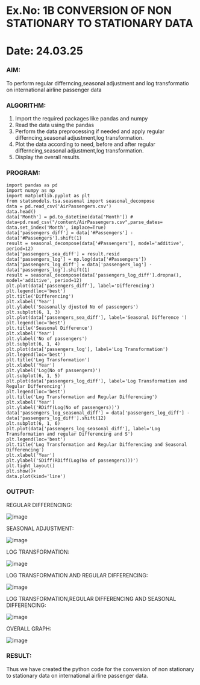 # Ex.No: 1B                     CONVERSION OF NON STATIONARY TO STATIONARY DATA
# Date: 24.03.25

### AIM:
To perform regular differncing,seasonal adjustment and log transformatio on international airline passenger data
### ALGORITHM:
1. Import the required packages like pandas and numpy
2. Read the data using the pandas
3. Perform the data preprocessing if needed and apply regular differncing,seasonal adjustment,log transformation.
4. Plot the data according to need, before and after regular differncing,seasonal adjustment,log transformation.
5. Display the overall results.
### PROGRAM:
```
import pandas as pd
import numpy as np
import matplotlib.pyplot as plt
from statsmodels.tsa.seasonal import seasonal_decompose
data = pd.read_csv('AirPassengers.csv')
data.head()
data['Month'] = pd.to_datetime(data['Month']) # data=pd.read_csv("/content/AirPassengers.csv",parse_dates=
data.set_index('Month', inplace=True)
data['passengers_diff'] = data['#Passengers'] - data['#Passengers'].shift(1)
result = seasonal_decompose(data['#Passengers'], model='additive', period=12)
data['passengers_sea_diff'] = result.resid
data['passengers_log'] = np.log(data['#Passengers'])
data['passengers_log_diff'] = data['passengers_log'] - data['passengers_log'].shift(1)
result = seasonal_decompose(data['passengers_log_diff'].dropna(), model='additive', period=12)
plt.plot(data['passengers_diff'], label='Differencing')
plt.legend(loc='best')
plt.title('Differencing')
plt.xlabel('Year')
plt.ylabel('Seasonally djusted No of passengers')
plt.subplot(6, 1, 3)
plt.plot(data['passengers_sea_diff'], label='Seasonal Difference ')
plt.legend(loc='best')
plt.title('Seasonal Difference')
plt.xlabel('Year')
plt.ylabel('No of passengers')
plt.subplot(6, 1, 4)
plt.plot(data['passengers_log'], label='Log Transformation')
plt.legend(loc='best')
plt.title('Log Transformation')
plt.xlabel('Year')
plt.ylabel('Log(No of passengers)')
plt.subplot(6, 1, 5)
plt.plot(data['passengers_log_diff'], label='Log Transformation and Regular Differencing')
plt.legend(loc='best')
plt.title('Log Transformation and Regular Differencing')
plt.xlabel('Year')
plt.ylabel('RDiff(Log(No of passengers))')
data['passengers_log_seasonal_diff'] = data['passengers_log_diff'] - data['passengers_log_diff'].shift(12)
plt.subplot(6, 1, 6)
plt.plot(data['passengers_log_seasonal_diff'], label='Log Transformation and regular Differencing and S')
plt.legend(loc='best')
plt.title('Log Transformation and Regular Differencing and Seasonal Differencing')
plt.xlabel('Year')
plt.ylabel('SDiff(RDiff(Log(No of passengers)))')
plt.tight_layout()
plt.show()+
data.plot(kind='line')
```
### OUTPUT:

REGULAR DIFFERENCING:

![image](https://github.com/user-attachments/assets/75ec2fa6-a406-4d37-b924-d06c219a49dc)

SEASONAL ADJUSTMENT:

![image](https://github.com/user-attachments/assets/ca28ec4f-036e-48e9-8b56-0fe0400b3338)

LOG TRANSFORMATION:

![image](https://github.com/user-attachments/assets/55c52c72-fef6-400f-b7a1-1a559a194cb8)

LOG TRANSFORMATION AND REGULAR DIFFERENCING:

![image](https://github.com/user-attachments/assets/e5e712cb-63d4-4efc-b504-8d6005b097fb)

LOG TRANSFORMATION,REGULAR DIFFERENCING AND SEASONAL DIFFERENCING:

![image](https://github.com/user-attachments/assets/c091183c-2af1-40ae-9ef1-eef8ed241624)

OVERALL GRAPH:

![image](https://github.com/user-attachments/assets/7cc306ec-d164-4bfa-aefe-247a8e4c0fef)


### RESULT:
Thus we have created the python code for the conversion of non stationary to stationary data on international airline passenger
data.
